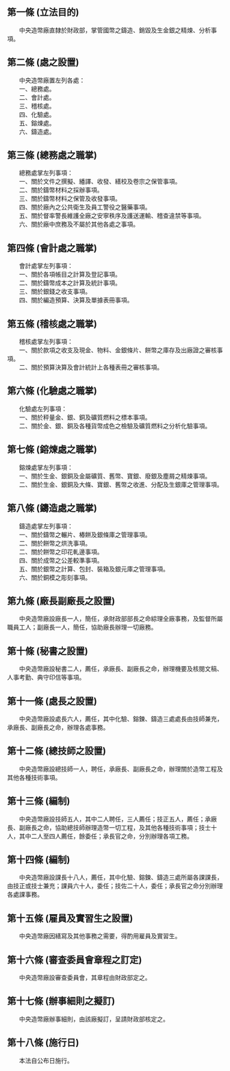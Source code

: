 第一條 (立法目的)
-----------------
　　中央造幣廠直隸於財政部，掌管國幣之鑄造、銷毀及生金銀之精煉、分析事項。  


第二條 (處之設置)
-----------------
　　中央造幣廠置左列各處：  
　　一、總務處。  
　　二、會計處。  
　　三、稽核處。  
　　四、化驗處。  
　　五、鎔煉處。  
　　六、鑄造處。  


第三條 (總務處之職掌)
---------------------
　　總務處掌左列事項：  
　　一、關於文件之撰擬、繙譯、收發、繕校及卷宗之保管事項。  
　　二、關於鑄幣材料之採辦事項。  
　　三、關於鑄幣材料之保管及收發事項。  
　　四、關於廠內之公共衛生及員工警役之醫藥事項。  
　　五、關於督率警長維護全廠之安寧秩序及護送運輸、稽查違禁等事項。  
　　六、關於廠中庶務及不屬於其他各處之事項。  


第四條 (會計處之職掌)
---------------------
　　會計處掌左列事項：  
　　一、關於各項帳目之計算及登記事項。  
　　二、關於鑄幣成本之計算及統計事項。  
　　三、關於銀錢之收支事項。  
　　四、關於編造預算、決算及單據表冊事項。  


第五條 (稽核處之職掌)
---------------------
　　稽核處掌左列事項：  
　　一、關於款項之收支及現金、物料、金銀條片、餅幣之庫存及出廠證之審核事項。  
　　二、關於預算決算及會計統計上各種表冊之審核事項。  


第六條 (化驗處之職掌)
---------------------
　　化驗處左列事項：  
　　一、關於秤量金、銀、銅及礦質燃料之標本事項。  
　　二、關於金、銀、銅及各種貨幣成色之檢驗及礦質燃料之分析化驗事項。  


第七條 (鎔煉處之職掌)
---------------------
　　鎔煉處掌左列事項：  
　　一、關於生金、銀銅及金屬礦質、舊幣、寶銀、廢銀及塵屑之精煉事項。  
　　二、關於生金、銀銅及大條、寶銀、舊幣之收進、分配及生銀庫之管理事項。  


第八條 (鑄造處之職掌)
---------------------
　　鑄造處掌左列事項：  
　　一、關於鑄幣之輾片、樁餅及銀條庫之管理事項。  
　　二、關於餅幣之烘洗事項。  
　　二、關於餅幣之印花軋邊事項。  
　　四、關於成幣之公差較準事項。  
　　五、關於銀幣之計算、包封、裝箱及銀元庫之管理事項。  
　　六、關於銅模之彫刻事項。  


第九條 (廠長副廠長之設置)
-------------------------
　　中央造幣廠設廠長一人，簡任，承財政部部長之命綜理全廠事務，及監督所屬職員工人；副廠長一人，簡任，協助廠長辦理一切廠務。  


第十條 (秘書之設置)
-------------------
　　中央造幣廠設秘書二人，薦任，承廠長、副廠長之命，辦理機要及核閱文稿、人事考勤、典守印信等事項。  


第十一條 (處長之設置)
---------------------
　　中央造幣廠設處長六人，薦任，其中化驗、鎔鍊、鑄造三處處長由技師兼充，承廠長、副廠長之命，辦理各處事務。  


第十二條 (總技師之設置)
-----------------------
　　中央造幣廠設總技師一人，聘任，承廠長、副廠長之命，辦理關於造幣工程及其他各種技術事項。  


第十三條 (編制)
---------------
　　中央造幣廠設技師五人，其中二人聘任，三人薦任；技正五人，薦任；承廠長、副廠長之命，協助總技師辦理造幣一切工程，及其他各種技術事項；技士十人，其中二人至四人薦任，餘委任；承長官之命，分別辦理各項工務。  


第十四條 (編制)
---------------
　　中央造幣廠設課長十八人，薦任，其中化驗、鎔鍊、鑄造三處所屬各課課長，由技正或技士兼充；課員六十人，委任；技佐二十人，委任；承長官之命分別辦理各處課事務。  


第十五條 (雇員及實習生之設置)
-----------------------------
　　中央造幣廠因繕寫及其他事務之需要，得酌用雇員及實習生。  


第十六條 (審查委員會章程之訂定)
-------------------------------
　　中央造幣廠設審查委員會，其章程由財政部定之。  


第十七條 (辦事細則之擬訂)
-------------------------
　　中央造幣廠辦事細則，由該廠擬訂，呈請財政部核定之。  


第十八條 (施行日)
-----------------
　　本法自公布日施行。